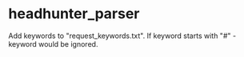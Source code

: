 # headhunter_parser

Add keywords to "request_keywords.txt".
If keyword starts with "#" - keyword would be ignored.
